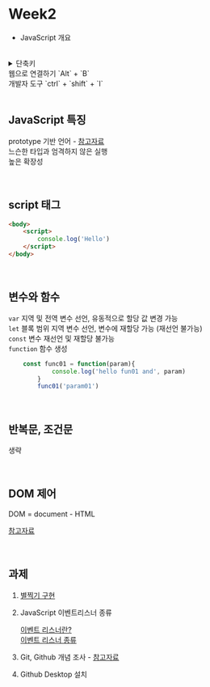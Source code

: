 # Week2

- JavaScript 개요

<br>
<details>
<summary> 단축키 </sumary>
    <div markdown = "1">
    웹으로 연결하기 `Alt` + `B` <br>
    개발자 도구 `ctrl` + `shift` + `I`
</div>
</details>


<br>

## JavaScript 특징
prototype 기반 언어 - [참고자료](https://medium.com/@limsungmook/%EC%9E%90%EB%B0%94%EC%8A%A4%ED%81%AC%EB%A6%BD%ED%8A%B8%EB%8A%94-%EC%99%9C-%ED%94%84%EB%A1%9C%ED%86%A0%ED%83%80%EC%9E%85%EC%9D%84-%EC%84%A0%ED%83%9D%ED%96%88%EC%9D%84%EA%B9%8C-997f985adb42) <br>
느슨한 타입과 엄격하지 않은 실행 <br>
높은 확장성 

<br>

## script 태그
```html
<body>
    <script>
        console.log('Hello')
    </script>
</body>
```

<br>

## 변수와 함수



`var` 지역 및 전역 변수 선언, 유동적으로 할당 값 변경 가능 <br>
`let` 블록 범위 지역 변수 선언, 변수에 재할당 가능 (재선언 불가능) <br>
`const` 변수 재선언 및 재할당 불가능 <br>
`function` 함수 생성 <br>
```javascript
    const func01 = function(param){
            console.log('hello fun01 and', param)
        }
        func01('param01')
```

<br>

## 반복문, 조건문
생략

<br>

## DOM 제어


DOM = document - HTML <br>

[참고자료](https://grace-go.tistory.com/78)

<br>

## 과제
1. [별찍기 구현](https://github.com/RightHennessy/2021-Winter-Fronted-Study/blob/main/Week2/assignment.html)

2. JavaScript 이벤트리스너 종류 <br>

    [이벤트 리스너란?](https://ordinary-code.tistory.com/64) <br>
    [이벤트 리스너 종류](https://yoonjong-park.tistory.com/entry/addEventListener-%EC%9D%B4%EB%B2%A4%ED%8A%B8%EB%A6%AC%EC%8A%A4%EB%84%88-%EC%A2%85%EB%A5%98)


3. Git, Github 개념 조사 - [참고자료](https://velog.io/@gparkkii/GitGithub)

4. Github Desktop 설치
